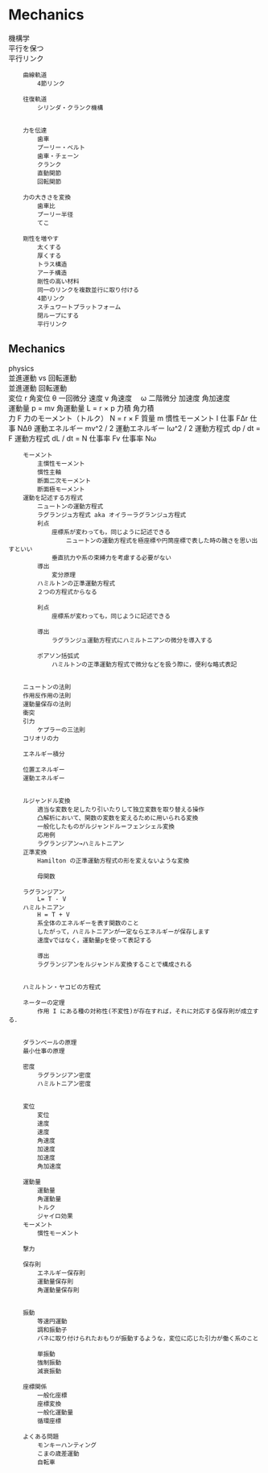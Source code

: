# Mechanics

機構学																									
		平行を保つ																							
			平行リンク																						
																									
																									
		曲線軌道																							
			4節リンク																						
																									
		往復軌道																							
			シリンダ・クランク機構																						
																									
																									
		力を伝達																							
			歯車																						
			プーリー・ベルト																						
			歯車・チェーン																						
			クランク																						
			直動関節																						
			回転関節																						
																									
		力の大きさを変換																							
			歯車比																						
			プーリー半径																						
			てこ																						
																									
		剛性を増やす																							
			太くする																						
			厚くする																						
			トラス構造																						
			アーチ構造																						
			剛性の高い材料																						
			同一のリンクを複数並行に取り付ける																						
			4節リンク																						
			スチュワートプラットフォーム																						
			閉ループにする																						
			平行リンク																						
																									
## Mechanics							
physics																									
		並進運動 vs 回転運動																							
										並進運動									回転運動						
										変位				r					角変位						θ
							一回微分			速度				v					角速度　						ω
							二階微分			加速度									角加速度						
										運動量				p = mv					角運動量						L = r × p
										力積									角力積						
										力				F					力のモーメント（トルク）						N = r × F
										質量				m					慣性モーメント						I
										仕事				FΔr					仕事						NΔθ
										運動エネルギー				mv^2 / 2					運動エネルギー						Iω^2 / 2
										運動方程式				dp / dt = F					運動方程式						dL / dt = N
										仕事率				Fv					仕事率						Nω
																									
																									
		モーメント																							
			主慣性モーメント																						
			慣性主軸																						
			断面二次モーメント																						
			断面極モーメント																														
		運動を記述する方程式																							
			ニュートンの運動方程式																						
			ラグランジュ方程式 aka オイラーラグランジュ方程式																						
			利点																						
				座標系が変わっても，同じように記述できる																					
					ニュートンの運動方程式を極座標や円筒座標で表した時の醜さを思い出すといい																				
				垂直抗力や系の束縛力を考慮する必要がない																					
			導出																						
				変分原理																					
			ハミルトンの正準運動方程式																						
			２つの方程式からなる																						
																									
			利点																						
				座標系が変わっても，同じように記述できる																					
																									
			導出																						
				ラグランジュ運動方程式にハミルトニアンの微分を導入する																					
																									
			ポアソン括弧式																						
				ハミルトンの正準運動方程式で微分などを扱う際に，便利な略式表記																					
																									
																									
		ニュートンの法則																							
		作用反作用の法則																							
		運動量保存の法則																							
		衝突																							
		引力																							
			ケプラーの三法則																						
		コリオリの力																							
																									
		エネルギー積分																							
																									
		位置エネルギー																							
		運動エネルギー																							
																									
																									
		ルジャンドル変換																							
			適当な変数を足したり引いたりして独立変数を取り替える操作																						
			凸解析において、関数の変数を変えるために用いられる変換																						
			一般化したものがルジャンドル＝フェンシェル変換																						
			応用例																						
			ラグランジアン→ハミルトニアン																						
		正準変換																							
			Hamilton の正準運動方程式の形を変えないような変換																						
																									
			母関数																						
																									
		ラグランジアン																							
			L= T - V																						
		ハミルトニアン																							
			H = T + V																						
			系全体のエネルギーを表す関数のこと																						
			したがって，ハミルトニアンが一定ならエネルギーが保存します																						
			速度vではなく，運動量pを使って表記する																						
																									
			導出																						
			ラグランジアンをルジャンドル変換することで構成される																						
																									
																									
		ハミルトン・ヤコビの方程式																							
																									
		ネーターの定理																							
			作用 I にある種の対称性(不変性)が存在すれば，それに対応する保存則が成立する．																						
																									
																									
		ダランベールの原理																							
		最小仕事の原理																							
																									
		密度																							
			ラグランジアン密度																						
			ハミルトニアン密度																						
																									
																									
		変位																							
			変位																						
			速度																						
			速度																						
			角速度																						
			加速度																						
			加速度																						
			角加速度																						
																									
		運動量																							
			運動量																						
			角運動量																						
			トルク																						
			ジャイロ効果																						
		モーメント																							
			慣性モーメント																						
																									
		撃力																							
																									
		保存則																							
			エネルギー保存則																						
			運動量保存則																						
			角運動量保存則																						
																									
																									
		振動																							
			等速円運動																						
			調和振動子																						
			バネに取り付けられたおもりが振動するような，変位に応じた引力が働く系のこと																						
																									
			単振動																						
			強制振動																						
			減衰振動																						
																									
		座標関係																							
			一般化座標																						
			座標変換																						
			一般化運動量																						
			循環座標																						
																									
		よくある問題																							
			モンキーハンティング																						
			こまの歳差運動																						
			自転車																						
																									
																									
				